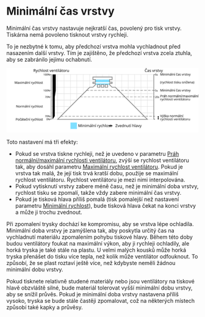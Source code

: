 Minimální čas vrstvy
====
Minimální čas vrstvy nastavuje nejkratší čas, povolený pro tisk vrstvy. Tiskárna nemá povoleno tisknout vrstvy rychleji.

To je nezbytné k tomu, aby předchozí vrstva mohla vychladnout před nasazením další vrstvy. Tím je zajištěno, že předchozí vrstva zcela ztuhla, aby se zabránilo jejímu ochabnutí.

![Jaká rychlost ventilátoru se používá, a kde](../images/cool_fan_speed_cs.svg)

Toto nastavení má tři efekty:
* Pokud se vrstva tiskne rychleji, než je uvedeno v parametru [Práh 
 normální/maximální rychlosti ventilátoru](cool_min_layer_time_fan_speed_max.md), zvýší se rychlost ventilátoru tak, aby dosáhl parametru [Maximální rychlost ventilátoru](cool_fan_speed_max.md). Pokud je vrstva tak malá, že její tisk trvá kratší dobu, použije se maximální rychlost ventilátoru. Rychlost ventilátoru je mezi nimi interpolována.
* Pokud vytisknutí vrstvy zabere méně času, než je minimální doba vrstvy, rychlost tisku se zpomalí, takže vždy zabere minimální čas vrstvy.
* Pokud je tisková hlava příliš pomalá (tisk pomalejší než nastavení parametru [Minimální rychlost](cool_min_speed.md)), bude tisková hlava čekat na konci vrstvy a může ji trochu zvednout.

Při zpomalení trysky dochází ke kompromisu, aby se vrstva lépe ochladila. Minimální doba vrstvy je zamýšlena tak, aby poskytla určitý čas na vychladnutí materiálu zpomalením pohybu tiskové hlavy. Během této doby budou ventilátory foukat na maximální výkon, aby ji rychleji ochladily, ale horká tryska je také stále na plastu. U velmi malých kousků může horká tryska přenášet do tisku více tepla, než kolik může ventilátor odfouknout. To způsobí, že se plast roztaví ještě více, než kdybyste neměli žádnou minimální dobu vrstvy.

Pokud tisknete relativně studené materiály nebo jsou ventilátory na tiskové hlavě obzvláště silné, bude materiál tolerovat vyšší minimální dobu vrstvy, aby se snížil průvěs. Pokud je minimální doba vrstvy nastavena příliš vysoko, tryska se bude stále častěji zpomalovat, což na některých místech způsobí také kapky a průvěsy.
